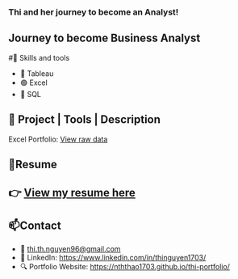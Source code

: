 ### Thi and her journey to become an Analyst!
## Journey to become Business Analyst
#🧰 Skills and tools 
- 🔴 Tableau
- 🟢 Excel
- 🔵 SQL

## 📁 Project | Tools | Description
Excel Portfolio: [View raw data]()

## 📄Resume
👉 [View my resume here]( ./Thi_Nguyen_Resume_2025.pdf )
---
## 📫Contact
- 📧 thi.th.nguyen96@gmail.com
- 💼 LinkedIn: https://www.linkedin.com/in/thinguyen1703/
- 🔍 Portfolio Website: https://nththao1703.github.io/thi-portfolio/
